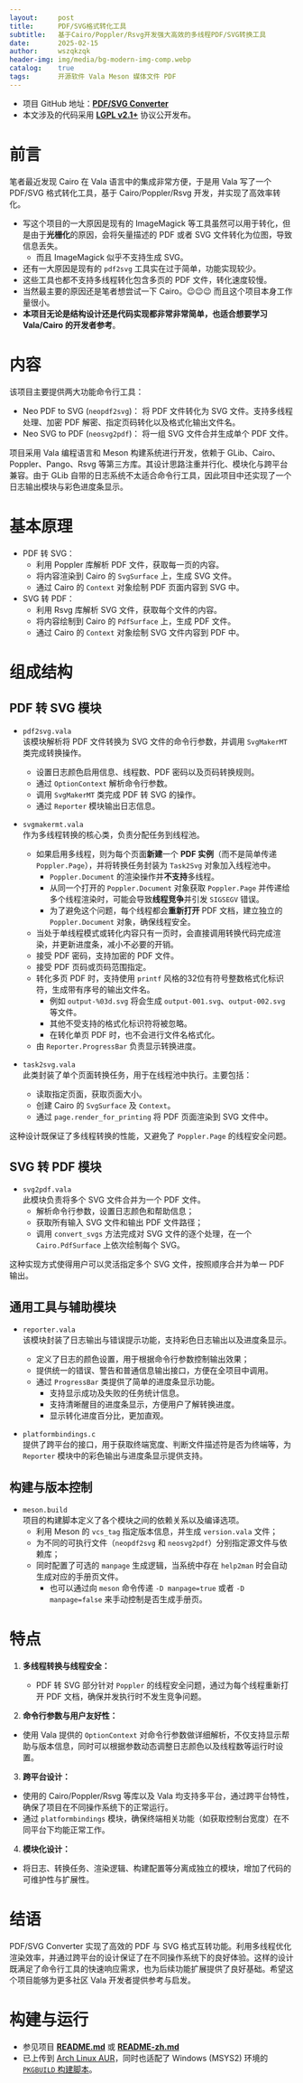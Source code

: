 ```yaml
---
layout:     post
title:      PDF/SVG格式转化工具
subtitle:   基于Cairo/Poppler/Rsvg开发强大高效的多线程PDF/SVG转换工具
date:       2025-02-15
author:     wszqkzqk
header-img: img/media/bg-modern-img-comp.webp
catalog:    true
tags:       开源软件 Vala Meson 媒体文件 PDF
---
```


* 项目 GitHub 地址：[**PDF/SVG Converter**](https://github.com/wszqkzqk/pdf-svg-conv)
* 本文涉及的代码采用 [**LGPL v2.1+**](https://www.gnu.org/licenses/old-licenses/lgpl-2.1.en.html) 协议公开发布。

# 前言

笔者最近发现 Cairo 在 Vala 语言中的集成非常方便，于是用 Vala 写了一个 PDF/SVG 格式转化工具，基于 Cairo/Poppler/Rsvg 开发，并实现了高效率转化。

* 写这个项目的一大原因是现有的 ImageMagick 等工具虽然可以用于转化，但是由于**光栅化**的原因，会将矢量描述的 PDF 或者 SVG 文件转化为位图，导致信息丢失。
  * 而且 ImageMagick 似乎不支持生成 SVG。
* 还有一大原因是现有的 `pdf2svg` 工具实在过于简单，功能实现较少。
* 这些工具也都不支持多线程转化包含多页的 PDF 文件，转化速度较慢。
* 当然最主要的原因还是笔者想尝试一下 Cairo。😉😉😉 而且这个项目本身工作量很小。
* **本项目无论是结构设计还是代码实现都非常非常简单，也适合想要学习 Vala/Cairo 的开发者参考**。

# 内容

该项目主要提供两大功能命令行工具：

* Neo PDF to SVG (`neopdf2svg`)： 将 PDF 文件转化为 SVG 文件。支持多线程处理、加密 PDF 解密、指定页码转化以及格式化输出文件名。
* Neo SVG to PDF (`neosvg2pdf`)： 将一组 SVG 文件合并生成单个 PDF 文件。

项目采用 Vala 编程语言和 Meson 构建系统进行开发，依赖于 GLib、Cairo、Poppler、Pango、Rsvg 等第三方库。其设计思路注重并行化、模块化与跨平台兼容。由于 GLib 自带的日志系统不太适合命令行工具，因此项目中还实现了一个日志输出模块与彩色进度条显示。

# 基本原理

* PDF 转 SVG：  
  * 利用 Poppler 库解析 PDF 文件，获取每一页的内容。
  * 将内容渲染到 Cairo 的 `SvgSurface` 上，生成 SVG 文件。
  * 通过 Cairo 的 `Context` 对象绘制 PDF 页面内容到 SVG 中。
* SVG 转 PDF：  
  * 利用 Rsvg 库解析 SVG 文件，获取每个文件的内容。
  * 将内容绘制到 Cairo 的 `PdfSurface` 上，生成 PDF 文件。
  * 通过 Cairo 的 `Context` 对象绘制 SVG 文件内容到 PDF 中。

# 组成结构

## PDF 转 SVG 模块

* `pdf2svg.vala`  
  该模块解析将 PDF 文件转换为 SVG 文件的命令行参数，并调用 `SvgMakerMT` 类完成转换操作。
  * 设置日志颜色启用信息、线程数、PDF 密码以及页码转换规则。
  * 通过 `OptionContext` 解析命令行参数。
  * 调用 `SvgMakerMT` 类完成 PDF 转 SVG 的操作。
  * 通过 `Reporter` 模块输出日志信息。

* `svgmakermt.vala`  
  作为多线程转换的核心类，负责分配任务到线程池。  
  * 如果启用多线程，则为每个页面**新建**一个 **PDF 实例**（而不是简单传递 `Poppler.Page`），并将转换任务封装为 `Task2Svg` 对象加入线程池中。
    * `Poppler.Document` 的渲染操作并**不支持**多线程。
    * 从同一个打开的 `Poppler.Document` 对象获取 `Poppler.Page` 并传递给多个线程渲染时，可能会导致**线程竞争**并引发 `SIGSEGV` 错误。
    * 为了避免这个问题，每个线程都会**重新打开** PDF 文档，建立独立的 `Poppler.Document` 对象，确保线程安全。
  * 当处于单线程模式或转化内容只有一页时，会直接调用转换代码完成渲染，并更新进度条，减小不必要的开销。
  * 接受 PDF 密码，支持加密的 PDF 文件。
  * 接受 PDF 页码或页码范围指定。
  * 转化多页 PDF 时，支持使用 `printf` 风格的32位有符号整数格式化标识符，生成带有序号的输出文件名。
    * 例如 `output-%03d.svg` 将会生成 `output-001.svg`、`output-002.svg` 等文件。
    * 其他不受支持的格式化标识符将被忽略。
    * 在转化单页 PDF 时，也不会进行文件名格式化。
  * 由 `Reporter.ProgressBar` 负责显示转换进度。

* `task2svg.vala`  
  此类封装了单个页面转换任务，用于在线程池中执行。主要包括：
  * 读取指定页面，获取页面大小。
  * 创建 Cairo 的 `SvgSurface` 及 `Context`。
  * 通过 `page.render_for_printing` 将 PDF 页面渲染到 SVG 文件中。

这种设计既保证了多线程转换的性能，又避免了 `Poppler.Page` 的线程安全问题。

## SVG 转 PDF 模块

* `svg2pdf.vala`  
  此模块负责将多个 SVG 文件合并为一个 PDF 文件。
  * 解析命令行参数，设置日志颜色和帮助信息；
  * 获取所有输入 SVG 文件和输出 PDF 文件路径；
  * 调用 `convert_svgs` 方法完成对 SVG 文件的逐个处理，在一个 `Cairo.PdfSurface` 上依次绘制每个 SVG。

这种实现方式使得用户可以灵活指定多个 SVG 文件，按照顺序合并为单一 PDF 输出。

## 通用工具与辅助模块

* `reporter.vala`  
  该模块封装了日志输出与错误提示功能，支持彩色日志输出以及进度条显示。  
  * 定义了日志的颜色设置，用于根据命令行参数控制输出效果；
  * 提供统一的错误、警告和普通信息输出接口，方便在全项目中调用。
  * 通过 `ProgressBar` 类提供了简单的进度条显示功能。
    * 支持显示成功及失败的任务统计信息。
    * 支持清晰醒目的进度条显示，方便用户了解转换进度。
    * 显示转化进度百分比，更加直观。

* `platformbindings.c`  
  提供了跨平台的接口，用于获取终端宽度、判断文件描述符是否为终端等，为 `Reporter` 模块中的彩色输出与进度条显示提供支持。

## 构建与版本控制

* `meson.build`  
  项目的构建脚本定义了各个模块之间的依赖关系以及编译选项。  
  * 利用 Meson 的 `vcs_tag` 指定版本信息，并生成 `version.vala` 文件；
  * 为不同的可执行文件（`neopdf2svg` 和 `neosvg2pdf`）分别指定源文件与依赖库；
  * 同时配置了可选的 `manpage` 生成逻辑，当系统中存在 `help2man` 时会自动生成对应的手册页文件。
    * 也可以通过向 `meson` 命令传递 `-D manpage=true` 或者 `-D manpage=false` 来手动控制是否生成手册页。

# 特点

1. **多线程转换与线程安全：**  
   * PDF 转 SVG 部分针对 `Poppler` 的线程安全问题，通过为每个线程重新打开 PDF 文档，确保并发执行时不发生竞争问题。

2. **命令行参数与用户友好性：**  
  * 使用 Vala 提供的 `OptionContext` 对命令行参数做详细解析，不仅支持显示帮助与版本信息，同时可以根据参数动态调整日志颜色以及线程数等运行时设置。

3. **跨平台设计：**  
  * 使用的 Cairo/Poppler/Rsvg 等库以及 Vala 均支持多平台，通过跨平台特性，确保了项目在不同操作系统下的正常运行。
  * 通过 `platformbindings` 模块，确保终端相关功能（如获取控制台宽度）在不同平台下均能正常工作。

4. **模块化设计：**  
  * 将日志、转换任务、渲染逻辑、构建配置等分离成独立的模块，增加了代码的可维护性与扩展性。

# 结语

PDF/SVG Converter 实现了高效的 PDF 与 SVG 格式互转功能。利用多线程优化渲染效率，并通过跨平台的设计保证了在不同操作系统下的良好体验。这样的设计既满足了命令行工具的快速响应需求，也为后续功能扩展提供了良好基础。希望这个项目能够为更多社区 Vala 开发者提供参考与启发。

# 构建与运行

* 参见项目 [**README.md**](https://github.com/wszqkzqk/pdf-svg-conv) 或 [**README-zh.md**](https://github.com/wszqkzqk/pdf-svg-conv/blob/main/README-zh.md)
* 已上传到 [Arch Linux AUR](https://aur.archlinux.org/packages/pdf-svg-conv)，同时也适配了 Windows (MSYS2) 环境的 [`PKGBUILD` 构建脚本](https://gist.github.com/wszqkzqk/5ece53f3cda6213c62c5f77a9da26af4)。
